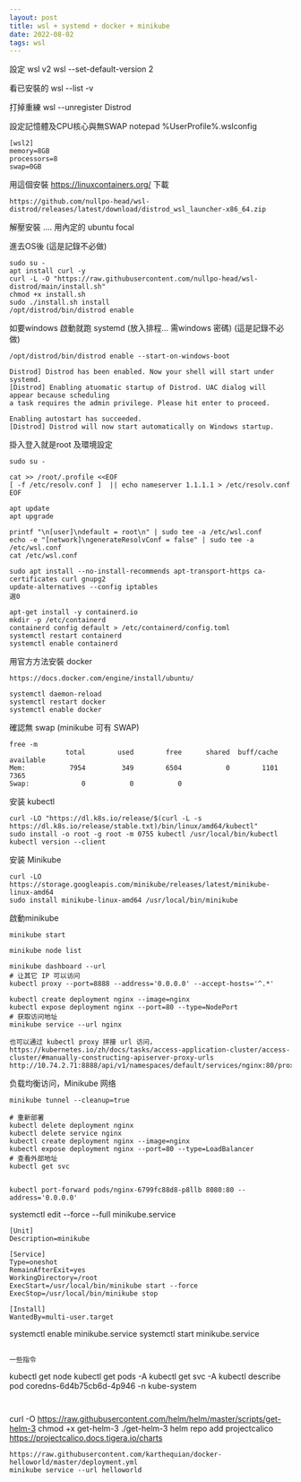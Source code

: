 ```yaml
---
layout: post
title: wsl + systemd + docker + minikube
date: 2022-08-02
tags: wsl
---
```



設定 wsl v2
wsl --set-default-version 2 

看已安裝的
wsl --list -v

打掉重練
wsl --unregister Distrod


設定記憶體及CPU核心與無SWAP
notepad %UserProfile%\.wslconfig
```
[wsl2]
memory=8GB
processors=8
swap=0GB
```

用這個安裝 https://linuxcontainers.org/
下載
```
https://github.com/nullpo-head/wsl-distrod/releases/latest/download/distrod_wsl_launcher-x86_64.zip
```

解壓安裝 .... 用內定的 ubuntu focal 

進去OS後 (這是記錄不必做)
```
sudo su -
apt install curl -y
curl -L -O "https://raw.githubusercontent.com/nullpo-head/wsl-distrod/main/install.sh"
chmod +x install.sh
sudo ./install.sh install
/opt/distrod/bin/distrod enable
```

如要windows 啟動就跑 systemd (放入排程... 需windows 密碼)  (這是記錄不必做)
``` 
/opt/distrod/bin/distrod enable --start-on-windows-boot

Distrod] Distrod has been enabled. Now your shell will start under systemd.
[Distrod] Enabling atuomatic startup of Distrod. UAC dialog will appear because scheduling
a task requires the admin privilege. Please hit enter to proceed.

Enabling autostart has succeeded.
[Distrod] Distrod will now start automatically on Windows startup.
```

掛入登入就是root
及環境設定
```
sudo su -

cat >> /root/.profile <<EOF
[ -f /etc/resolv.conf ]  || echo nameserver 1.1.1.1 > /etc/resolv.conf
EOF

apt update
apt upgrade

printf "\n[user]\ndefault = root\n" | sudo tee -a /etc/wsl.conf
echo -e "[network]\ngenerateResolvConf = false" | sudo tee -a /etc/wsl.conf
cat /etc/wsl.conf

sudo apt install --no-install-recommends apt-transport-https ca-certificates curl gnupg2
update-alternatives --config iptables
選0

apt-get install -y containerd.io
mkdir -p /etc/containerd
containerd config default > /etc/containerd/config.toml
systemctl restart containerd
systemctl enable containerd
```

用官方方法安裝 docker
```
https://docs.docker.com/engine/install/ubuntu/
```

```
systemctl daemon-reload
systemctl restart docker
systemctl enable docker
```

確認無 swap (minikube 可有 SWAP)
```
free -m
              total        used        free      shared  buff/cache   available
Mem:           7954         349        6504           0        1101        7365
Swap:             0           0           0
```

安装 kubectl
```
curl -LO "https://dl.k8s.io/release/$(curl -L -s https://dl.k8s.io/release/stable.txt)/bin/linux/amd64/kubectl"
sudo install -o root -g root -m 0755 kubectl /usr/local/bin/kubectl
kubectl version --client
```

安装 Minikube
```
curl -LO https://storage.googleapis.com/minikube/releases/latest/minikube-linux-amd64
sudo install minikube-linux-amd64 /usr/local/bin/minikube
```

啟動minikube
```
minikube start

minikube node list

minikube dashboard --url
# 让其它 IP 可以访问
kubectl proxy --port=8888 --address='0.0.0.0' --accept-hosts='^.*'
```

```
kubectl create deployment nginx --image=nginx
kubectl expose deployment nginx --port=80 --type=NodePort
# 获取访问地址
minikube service --url nginx
```

```
也可以通过 kubectl proxy 拼接 url 访问，https://kubernetes.io/zh/docs/tasks/access-application-cluster/access-cluster/#manually-constructing-apiserver-proxy-urls
http://10.74.2.71:8888/api/v1/namespaces/default/services/nginx:80/proxy/
```

负载均衡访问，Minikube 网络
```
minikube tunnel --cleanup=true

# 重新部署
kubectl delete deployment nginx
kubectl delete service nginx
kubectl create deployment nginx --image=nginx
kubectl expose deployment nginx --port=80 --type=LoadBalancer
# 查看外部地址
kubectl get svc


kubectl port-forward pods/nginx-6799fc88d8-p8llb 8080:80 --address='0.0.0.0'

```


systemctl edit --force --full minikube.service
```
[Unit]
Description=minikube

[Service]
Type=oneshot
RemainAfterExit=yes
WorkingDirectory=/root
ExecStart=/usr/local/bin/minikube start --force
ExecStop=/usr/local/bin/minikube stop

[Install]
WantedBy=multi-user.target
```

systemctl enable minikube.service
systemctl start minikube.service
```

一些指令
```
kubectl get node
kubectl get pods -A
kubectl get svc -A
kubectl describe pod coredns-6d4b75cb6d-4p946 -n kube-system

```


```
 curl -O https://raw.githubusercontent.com/helm/helm/master/scripts/get-helm-3
 chmod +x get-helm-3
 ./get-helm-3
 helm repo add projectcalico https://projectcalico.docs.tigera.io/charts


```
https://raw.githubusercontent.com/karthequian/docker-helloworld/master/deployment.yml
minikube service --url helloworld

```
